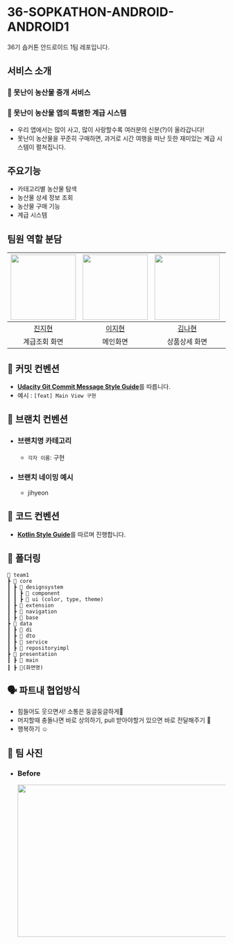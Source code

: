 # 36-SOPKATHON-ANDROID-ANDROID1
36기 솝커톤 안드로이드 1팀 레포입니다.

## 서비스 소개
### 🍠 못난이 농산물 중개 서비스
### 🍠 못난이 농산물 앱의 특별한 계급 시스템
- 우리 앱에서는 많이 사고, 많이 사랑할수록 여러분의 신분(?)이 올라갑니다!
- 못난이 농산물을 꾸준히 구매하면, 과거로 시간 여행을 떠난 듯한 재미있는 계급 시스템이 펼쳐집니다.

## 주요기능

- 카테고리별 농산물 탐색
- 농산물 상세 정보 조회
- 농산물 구매 기능
- 계급 시스템

## 팀원 역할 분담

| <img src="https://avatars.githubusercontent.com/serioushyeon" width="150dp"  height="150dp"> | <img src="https://avatars.githubusercontent.com/Jyunee54" width="150dp"  height="150dp"> | <img src="https://avatars.githubusercontent.com/nhyeonii" width="150dp"  height="150dp"> | <img src="https://avatars.githubusercontent.com/kimjw2003" width="150dp"  height="150dp"> |
|:-----------------------------------------------------------------------------------------------:|:-----------------------------------------------------------------------------------------------:|:-----------------------------------------------------------------------------------------------:|:-----------------------------------------------------------------------------------------------:|
|                               [진지현](https://github.com/serioushyeon)                               |                                [이지현](https://github.com/Jyunee54)                                |                             [김나현](https://github.com/nhyeonii)                              |                               [김종우](https://github.com/kimjw2003)                                |
|                                       계급조회 화면                                       |                                         메인화면                                         |                                   상품상세 화면                                    |                                   상품리스트 화면                                   |

## 📌 커밋 컨벤션

- [**Udacity Git Commit Message Style Guide**](https://udacity.github.io/git-styleguide/)를 따릅니다.
- 예시 : `[feat] Main View 구현`

## 📌 브랜치 컨벤션

- ### 브랜치명 카테고리

    - `각자 이름`: 구현

- ### 브랜치 네이밍 예시
    - jihyeon

## 📌 코드 컨벤션

- [**Kotlin Style Guide**](https://kotlinlang.org/docs/coding-conventions.html)를 따르며 진행합니다.

## 📁 폴더링
```
📂 team1
┣ 📂 core
┃ ┣ 📂 designsystem
┃ ┃ ┣ 📂 component
┃ ┃ ┣ 📂 ui (color, type, theme)
┃ ┣ 📂 extension
┃ ┣ 📂 navigation
┃ ┣ 📂 base
┣ 📂 data
┃ ┣ 📂 di
┃ ┣ 📂 dto
┃ ┣ 📂 service
┃ ┣ 📂 repositoryimpl
┣ 📂 presentation
┃ ┣ 📂 main
┃ ┣ 📂(화면명)
```

## 🗣 파트내 협업방식

- 힘들어도 웃으면서! 소통은 둥글둥글하게🌈
- 머지할때 충돌나면 바로 상의하기, pull 받아야할거 있으면 바로 전달해주기 🚨
- 행복하기 ☺️

## 📸 팀 사진

- ### Before
  
  <img src="https://github.com/user-attachments/assets/9d58982d-9b9e-40ab-89af-679c1513a551" width="500"  height="350">

